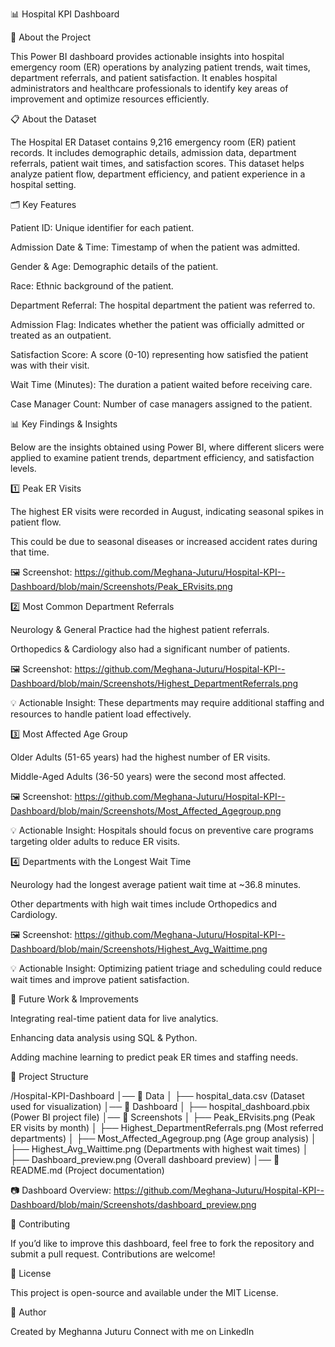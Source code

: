 📊 Hospital KPI Dashboard

🏥 About the Project

This Power BI dashboard provides actionable insights into hospital emergency room (ER) operations by analyzing patient trends, wait times, department referrals, and patient satisfaction. It enables hospital administrators and healthcare professionals to identify key areas of improvement and optimize resources efficiently.

📋 About the Dataset

The Hospital ER Dataset contains 9,216 emergency room (ER) patient records. It includes demographic details, admission data, department referrals, patient wait times, and satisfaction scores. This dataset helps analyze patient flow, department efficiency, and patient experience in a hospital setting.

🗂 Key Features

Patient ID: Unique identifier for each patient.

Admission Date & Time: Timestamp of when the patient was admitted.

Gender & Age: Demographic details of the patient.

Race: Ethnic background of the patient.

Department Referral: The hospital department the patient was referred to.

Admission Flag: Indicates whether the patient was officially admitted or treated as an outpatient.

Satisfaction Score: A score (0-10) representing how satisfied the patient was with their visit.

Wait Time (Minutes): The duration a patient waited before receiving care.

Case Manager Count: Number of case managers assigned to the patient.

📊 Key Findings & Insights

Below are the insights obtained using Power BI, where different slicers were applied to examine patient trends, department efficiency, and satisfaction levels.

1️⃣ Peak ER Visits

The highest ER visits were recorded in August, indicating seasonal spikes in patient flow.

This could be due to seasonal diseases or increased accident rates during that time.

🖼 Screenshot: https://github.com/Meghana-Juturu/Hospital-KPI--Dashboard/blob/main/Screenshots/Peak_ERvisits.png

2️⃣ Most Common Department Referrals

Neurology & General Practice had the highest patient referrals.

Orthopedics & Cardiology also had a significant number of patients.

🖼 Screenshot: https://github.com/Meghana-Juturu/Hospital-KPI--Dashboard/blob/main/Screenshots/Highest_DepartmentReferrals.png

💡 Actionable Insight: These departments may require additional staffing and resources to handle patient load effectively.

3️⃣ Most Affected Age Group

Older Adults (51-65 years) had the highest number of ER visits.

Middle-Aged Adults (36-50 years) were the second most affected.

🖼 Screenshot: https://github.com/Meghana-Juturu/Hospital-KPI--Dashboard/blob/main/Screenshots/Most_Affected_Agegroup.png

💡 Actionable Insight: Hospitals should focus on preventive care programs targeting older adults to reduce ER visits.

4️⃣ Departments with the Longest Wait Time

Neurology had the longest average patient wait time at ~36.8 minutes.

Other departments with high wait times include Orthopedics and Cardiology.

🖼 Screenshot: https://github.com/Meghana-Juturu/Hospital-KPI--Dashboard/blob/main/Screenshots/Highest_Avg_Waittime.png

💡 Actionable Insight: Optimizing patient triage and scheduling could reduce wait times and improve patient satisfaction.

🚀 Future Work & Improvements

Integrating real-time patient data for live analytics.

Enhancing data analysis using SQL & Python.

Adding machine learning to predict peak ER times and staffing needs.

📂 Project Structure

/Hospital-KPI-Dashboard
│── 📂 Data
│   ├── hospital_data.csv  (Dataset used for visualization)
│── 📂 Dashboard
│   ├── hospital_dashboard.pbix  (Power BI project file)
│── 📂 Screenshots
│   ├── Peak_ERvisits.png  (Peak ER visits by month)
│   ├── Highest_DepartmentReferrals.png  (Most referred departments)
│   ├── Most_Affected_Agegroup.png  (Age group analysis)
│   ├── Highest_Avg_Waittime.png  (Departments with highest wait times)
│   ├── Dashboard_preview.png  (Overall dashboard preview)
│── 📜 README.md  (Project documentation)




📷 Dashboard Overview: https://github.com/Meghana-Juturu/Hospital-KPI--Dashboard/blob/main/Screenshots/dashboard_preview.png



🌟 Contributing

If you’d like to improve this dashboard, feel free to fork the repository and submit a pull request. Contributions are welcome!

📜 License

This project is open-source and available under the MIT License.

👤 Author

Created by Meghanna Juturu
Connect with me on LinkedIn 
